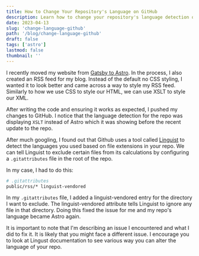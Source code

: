 ```yaml
---
title: How to Change Your Repository's Language on GitHub
description: Learn how to change your repository's language detection on Github.
date: 2023-04-13
slug: 'change-language-github'
path: '/blog/change-language-github'
draft: false
tags: ['astro']
lastmod: false
thumbnail: ''
---
```


I recently moved my website from [Gatsby to Astro](/blog/rebuilding-with-astro). In the process, I also created an RSS feed for my blog. Instead of the default no CSS styling, I wanted it to look better and came across a way to style my RSS feed. Similarly to how we use CSS to style our HTML, we can use XSLT to style our XML.

After writing the code and ensuring it works as expected, I pushed my changes to GitHub. I notice that the language detection for the repo was displaying `XSLT`  instead of Astro which it was showing before the recent update to the repo.

After much googling, I found out that Github uses a tool called [Linguist](https://github.com/github/linguist) to detect the languages you used based on file extensions in your repo. We can tell Linguist to exclude certain files from its calculations by configuring a `.gitattributes` file in the root of the repo.

In my case, I had to do this:

```bash
# .gitattributes
public/rss/* linguist-vendored
```

In my `.gitattributes` file, I added a linguist-vendored entry for the directory I want to exclude. The linguist-vendored attribute tells Linguist to ignore any file in that directory. Doing this fixed the issue for me and my repo's language became Astro again.

It is important to note that I'm describing an issue I encountered and what I did to fix it. It is likely that you might face a different issue. I encourage you to look at Lingust documentation to see various way you can alter the language of your repo.
